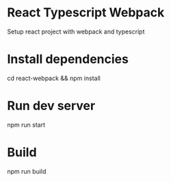 # React Typescript Webpack
Setup react project with webpack and typescript

# Install dependencies
cd react-webpack
&& npm install

# Run dev server
npm run start

# Build
npm run build

 
